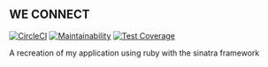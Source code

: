 ## WE CONNECT 
[![CircleCI](https://circleci.com/gh/kasigazibrian/weconnect-sinatra.svg?style=svg)](https://circleci.com/gh/kasigazibrian/weconnect-sinatra)
[![Maintainability](https://api.codeclimate.com/v1/badges/6d0a5ecf8ea067928ff6/maintainability)](https://codeclimate.com/github/kasigazibrian/weconnect-sinatra/maintainability)
[![Test Coverage](https://api.codeclimate.com/v1/badges/6d0a5ecf8ea067928ff6/test_coverage)](https://codeclimate.com/github/kasigazibrian/weconnect-sinatra/test_coverage)

A recreation of my application using ruby with the sinatra framework